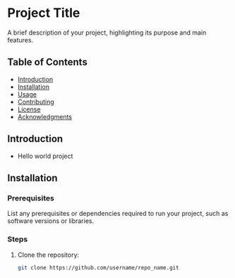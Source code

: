# Project Title

A brief description of your project, highlighting its purpose and main features.

## Table of Contents

- [Introduction](#introduction)
- [Installation](#installation)
- [Usage](#usage)
- [Contributing](#contributing)
- [License](#license)
- [Acknowledgments](#acknowledgments)

## Introduction
- Hello world project 

## Installation

### Prerequisites

List any prerequisites or dependencies required to run your project, such as software versions or libraries.

### Steps

1. Clone the repository:
   ```bash
   git clone https://github.com/username/repo_name.git